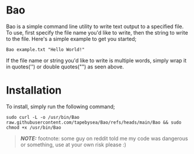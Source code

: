 # Bao
Bao is a simple command line utility to write text output to a specified file. To use, first specify the file name you'd like to write, then the string to write to the file. Here's a simple example to get you started;

    Bao example.txt "Hello World!"

If the file name or string you'd like to write is multiple words, simply wrap it in quotes('') or double quotes("") as seen above.

# Installation
To install, simply run the following command;

    sudo curl -L -o /usr/bin/Bao raw.githubusercontent.com/tapebysea/Bao/refs/heads/main/Bao && sudo chmod +x /usr/bin/Bao


> **_NOTE:_** footnote: some guy on reddit told me my code was dangerous or something, use at your own risk please :)
